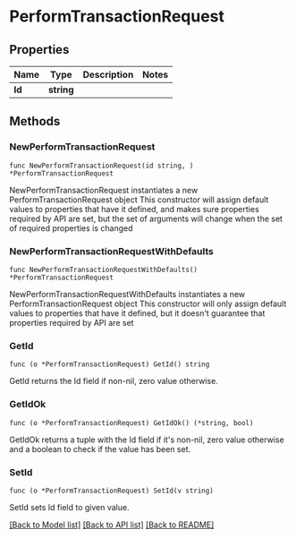 # PerformTransactionRequest

## Properties

Name | Type | Description | Notes
------------ | ------------- | ------------- | -------------
**Id** | **string** |  | 

## Methods

### NewPerformTransactionRequest

`func NewPerformTransactionRequest(id string, ) *PerformTransactionRequest`

NewPerformTransactionRequest instantiates a new PerformTransactionRequest object
This constructor will assign default values to properties that have it defined,
and makes sure properties required by API are set, but the set of arguments
will change when the set of required properties is changed

### NewPerformTransactionRequestWithDefaults

`func NewPerformTransactionRequestWithDefaults() *PerformTransactionRequest`

NewPerformTransactionRequestWithDefaults instantiates a new PerformTransactionRequest object
This constructor will only assign default values to properties that have it defined,
but it doesn't guarantee that properties required by API are set

### GetId

`func (o *PerformTransactionRequest) GetId() string`

GetId returns the Id field if non-nil, zero value otherwise.

### GetIdOk

`func (o *PerformTransactionRequest) GetIdOk() (*string, bool)`

GetIdOk returns a tuple with the Id field if it's non-nil, zero value otherwise
and a boolean to check if the value has been set.

### SetId

`func (o *PerformTransactionRequest) SetId(v string)`

SetId sets Id field to given value.



[[Back to Model list]](../README.md#documentation-for-models) [[Back to API list]](../README.md#documentation-for-api-endpoints) [[Back to README]](../README.md)


